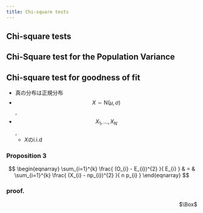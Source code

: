 ```yaml
---
title: Chi-square tests
---
```


## Chi-square tests


## Chi-Square test for the Population Variance

## Chi-square test for goodness of fit

* 真の分布は正規分布
* $$X \sim \mathrm{N}(\mu, \sigma)$$,
* $$X_{1}, \ldots, X_{N}$$,
    * $X$のi.i.d


### Proposition 3

$$
\begin{eqnarray}
    \sum_{i=1}^{k}
        \frac{
            (O_{i} - E_{i})^{2}
        }{
            E_{i}
        }
    & = &
        \sum_{i=1}^{k}
            \frac{
                (X_{i} - np_{i})^{2}
            }{
                n p_{i}
            }
\end{eqnarray}
$$

### proof.

<div class="QED" style="text-align: right">$\Box$</div>
